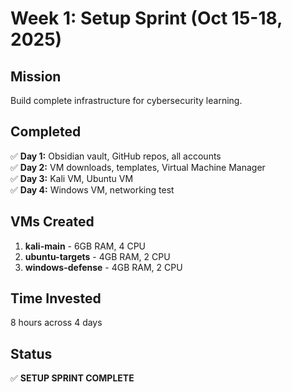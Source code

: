 # Week 1: Setup Sprint (Oct 15-18, 2025)

## Mission
Build complete infrastructure for cybersecurity learning.

## Completed
✅ **Day 1:** Obsidian vault, GitHub repos, all accounts  
✅ **Day 2:** VM downloads, templates, Virtual Machine Manager  
✅ **Day 3:** Kali VM, Ubuntu VM  
✅ **Day 4:** Windows VM, networking test  

## VMs Created
1. **kali-main** - 6GB RAM, 4 CPU
2. **ubuntu-targets** - 4GB RAM, 2 CPU  
3. **windows-defense** - 4GB RAM, 2 CPU

## Time Invested
8 hours across 4 days

## Status
✅ **SETUP SPRINT COMPLETE**

